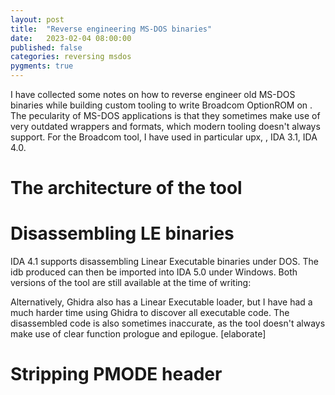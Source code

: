 ```yaml
---
layout: post
title:  "Reverse engineering MS-DOS binaries"
date:   2023-02-04 08:00:00
published: false
categories: reversing msdos
pygments: true
---
```


I have collected some notes on how to reverse engineer old MS-DOS binaries while
building custom tooling to write Broadcom OptionROM on <XYZ>. The pecularity of MS-DOS
applications is that they sometimes make use of very outdated wrappers and formats, which
modern tooling doesn't always support. For the Broadcom tool, I have used in particular upx, <pmod header tol> , IDA 3.1, IDA 4.0.

The architecture of the tool
=======

Disassembling LE binaries
=======
IDA 4.1 supports disassembling Linear Executable binaries under DOS. 
The idb produced can then be imported into IDA 5.0 under Windows.
Both versions of the tool are still available at the time of writing:


Alternatively, Ghidra also has a Linear Executable loader, but I have had a much harder time
using Ghidra to discover all executable code. The disassembled code is also sometimes
inaccurate, as the tool doesn't always make use of clear function prologue and epilogue.
[elaborate]

Stripping PMODE header
=======

